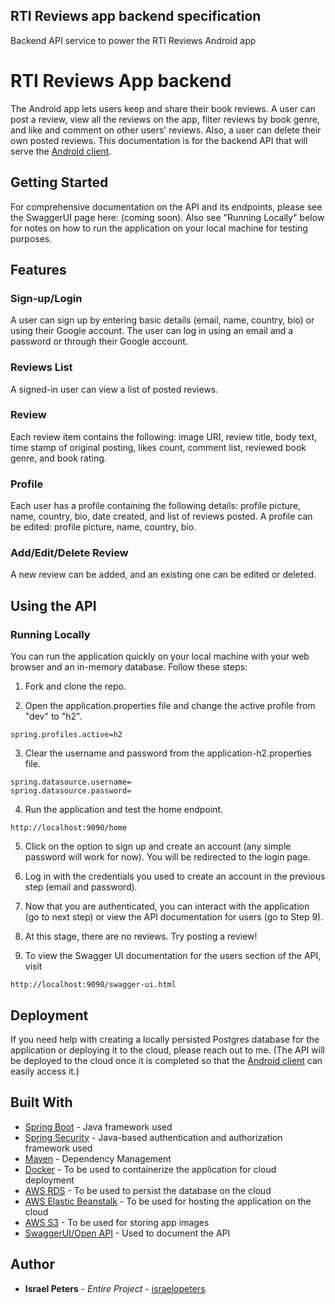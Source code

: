 ## RTI Reviews app backend specification
Backend API service to power the RTI Reviews Android app

# RTI Reviews App backend
The Android app lets users keep and share their book reviews. A user can post a review, view all the reviews on the app, filter reviews by book genre, and like and comment on other users' reviews. Also, a user can delete their own posted reviews. This documentation is for the backend API that will serve the [Android client](https://github.com/israelopeters/rti-reviews-android).

## Getting Started

For comprehensive documentation on the API and its endpoints, please see the SwaggerUI page here: (coming soon). 
Also see "Running Locally" below for notes on how to run the application on your local machine for testing purposes.


## Features

### Sign-up/Login
A user can sign up by entering basic details (email, name, country, bio) or using their Google account. The user can log in using an email and a password or through their Google account.

### Reviews List
A signed-in user can view a list of posted reviews.

### Review
Each review item contains the following: image URI, review title, body text, time stamp of original posting, likes count, comment list, reviewed book genre, and book rating.

### Profile
Each user has a profile containing the following details: profile picture, name, country, bio, date created, and list of reviews posted. A profile can be edited: profile picture, name, country, bio.

### Add/Edit/Delete Review
A new review can be added, and an existing one can be edited or deleted. 

## Using the API

### Running Locally
You can run the application quickly on your local machine with your web browser and an in-memory database. Follow these steps:


1. Fork and clone the repo.

2. Open the application.properties file and change the active profile from "dev" to "h2".

```
spring.profiles.active=h2
```

3. Clear the username and password from the application-h2.properties file.

```
spring.datasource.username=
spring.datasource.password=
```

4. Run the application and test the home endpoint.

```
http://localhost:9090/home
```
5. Click on the option to sign up and create an account (any simple password will work for now). You will be redirected to the login page.

6. Log in with the credentials you used to create an account in the previous step (email and password).

7. Now that you are authenticated, you can interact with the application (go to next step) or view the API documentation for users (go to Step 9).

8. At this stage, there are no reviews. Try posting a review!

9. To view the Swagger UI documentation for the users section of the API, visit 

```
http://localhost:9090/swagger-ui.html
```

## Deployment

If you need help with creating a locally persisted Postgres database for the application or deploying it to the cloud, please reach out to me.
(The API will be deployed to the cloud once it is completed so that the [Android client](https://github.com/israelopeters/rti-reviews-android) can easily access it.)


## Built With

* [Spring Boot](https://spring.io/projects/spring-boot) - Java framework used
* [Spring Security](https://spring.io/projects/spring-security) - Java-based authentication and authorization framework used
* [Maven](https://maven.apache.org/) - Dependency Management
* [Docker](https://www.docker.com/) - To be used to containerize the application for cloud deployment
* [AWS RDS](https://aws.amazon.com/rds/) - To be used to persist the database on the cloud
* [AWS Elastic Beanstalk](https://aws.amazon.com/elasticbeanstalk/) - To be used for hosting the application on the cloud
* [AWS S3](https://aws.amazon.com/s3/) - To be used for storing app images
* [SwaggerUI/Open API](https://swagger.io/tools/swagger-ui/) - Used to document the API

## Author

* **Israel Peters** - *Entire Project* - [israelopeters](https://github.com/israelopeters)
